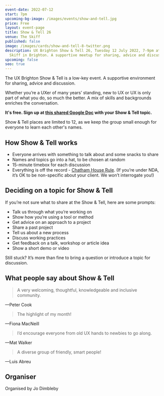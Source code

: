 ```yaml
---
event-date: 2022-07-12
start: 7pm
upcoming-bg-image: /images/events/show-and-tell.jpg
price: Free
layout: event-page
title: Show & Tell 26
venue: The Skiff
published: false
image: /images/cards/show-and-tell-8-twitter.png
description: UX Brighton Show & Tell 26, Tuesday 12 July 2022, 7-9pm at the
  Skiff in Brighton. A supportive meetup for sharing, advice and discussion.
upcoming: false
seo: true
---
```

The UX Brighton Show & Tell is a low-key event. A supportive environment for sharing, advice and discussion.

Whether you’re a UXer of many years’ standing, new to UX or UX is only part of what you do, so much the better. A mix of skills and backgrounds enriches the conversation. 

**It's free. Sign up at [this shared Google Doc](https://docs.google.com/document/d/1ZS9SR1FEciFtwxNQ3pkHfOGQDhX9zvRt6EkIC96SY6Y/edit#) with your Show & Tell topic.** 

Show & Tell places are limited to 12, as we keep the group small enough for everyone to learn each other's names. 

## How Show & Tell works

* Everyone arrives with something to talk about and some snacks to share
* Names and topics go into a hat, to be chosen at random 
* 15-minute timebox for each discussion 
* Everything is off the record - [Chatham House Rule](https://www.chathamhouse.org/chatham-house-rule). (If you’re under NDA, it’s OK to be non-specific about your client. We won’t interrogate you!) 

## Deciding on a topic for Show & Tell

If you’re not sure what to share at the Show & Tell, here are some prompts:

* Talk us through what you’re working on
* Show how you’re using a tool or method 
* Get advice on an approach to a project
* Share a past project
* Tell us about a new process
* Discuss working practices
* Get feedback on a talk, workshop or article idea
* Show a short demo or video

Still stuck? It’s more than fine to bring a question or introduce a topic for discussion.

## What people say about Show & Tell

> A very welcoming, thoughtful, knowledgeable and inclusive community.

—Peter Cook 

> The highlight of my month!

—Fiona MacNeill 

> I’d encourage everyone from old UX hands to newbies to go along.

—Mat Walker

> A diverse group of friendly, smart people!

—Luis Abreu

## Organiser

Organised by Jo Dimbleby